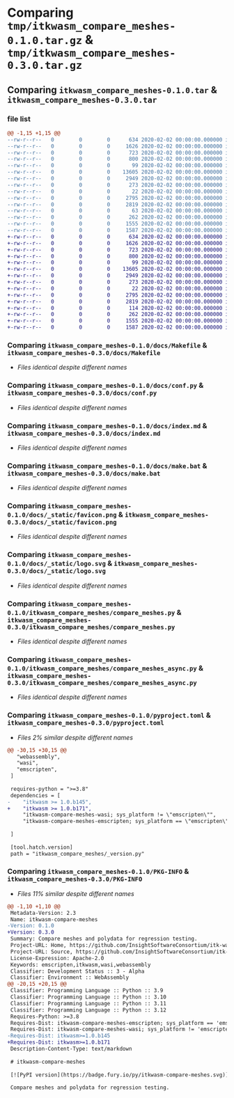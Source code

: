 # Comparing `tmp/itkwasm_compare_meshes-0.1.0.tar.gz` & `tmp/itkwasm_compare_meshes-0.3.0.tar.gz`

## Comparing `itkwasm_compare_meshes-0.1.0.tar` & `itkwasm_compare_meshes-0.3.0.tar`

### file list

```diff
@@ -1,15 +1,15 @@
--rw-r--r--   0        0        0      634 2020-02-02 00:00:00.000000 itkwasm_compare_meshes-0.1.0/docs/Makefile
--rw-r--r--   0        0        0     1626 2020-02-02 00:00:00.000000 itkwasm_compare_meshes-0.1.0/docs/conf.py
--rw-r--r--   0        0        0      723 2020-02-02 00:00:00.000000 itkwasm_compare_meshes-0.1.0/docs/index.md
--rw-r--r--   0        0        0      800 2020-02-02 00:00:00.000000 itkwasm_compare_meshes-0.1.0/docs/make.bat
--rw-r--r--   0        0        0       99 2020-02-02 00:00:00.000000 itkwasm_compare_meshes-0.1.0/docs/requirements.txt
--rw-r--r--   0        0        0    13605 2020-02-02 00:00:00.000000 itkwasm_compare_meshes-0.1.0/docs/_static/favicon.png
--rw-r--r--   0        0        0     2949 2020-02-02 00:00:00.000000 itkwasm_compare_meshes-0.1.0/docs/_static/logo.svg
--rw-r--r--   0        0        0      273 2020-02-02 00:00:00.000000 itkwasm_compare_meshes-0.1.0/itkwasm_compare_meshes/__init__.py
--rw-r--r--   0        0        0       22 2020-02-02 00:00:00.000000 itkwasm_compare_meshes-0.1.0/itkwasm_compare_meshes/_version.py
--rw-r--r--   0        0        0     2795 2020-02-02 00:00:00.000000 itkwasm_compare_meshes-0.1.0/itkwasm_compare_meshes/compare_meshes.py
--rw-r--r--   0        0        0     2819 2020-02-02 00:00:00.000000 itkwasm_compare_meshes-0.1.0/itkwasm_compare_meshes/compare_meshes_async.py
--rw-r--r--   0        0        0       63 2020-02-02 00:00:00.000000 itkwasm_compare_meshes-0.1.0/.gitignore
--rw-r--r--   0        0        0      262 2020-02-02 00:00:00.000000 itkwasm_compare_meshes-0.1.0/README.md
--rw-r--r--   0        0        0     1555 2020-02-02 00:00:00.000000 itkwasm_compare_meshes-0.1.0/pyproject.toml
--rw-r--r--   0        0        0     1587 2020-02-02 00:00:00.000000 itkwasm_compare_meshes-0.1.0/PKG-INFO
+-rw-r--r--   0        0        0      634 2020-02-02 00:00:00.000000 itkwasm_compare_meshes-0.3.0/docs/Makefile
+-rw-r--r--   0        0        0     1626 2020-02-02 00:00:00.000000 itkwasm_compare_meshes-0.3.0/docs/conf.py
+-rw-r--r--   0        0        0      723 2020-02-02 00:00:00.000000 itkwasm_compare_meshes-0.3.0/docs/index.md
+-rw-r--r--   0        0        0      800 2020-02-02 00:00:00.000000 itkwasm_compare_meshes-0.3.0/docs/make.bat
+-rw-r--r--   0        0        0       99 2020-02-02 00:00:00.000000 itkwasm_compare_meshes-0.3.0/docs/requirements.txt
+-rw-r--r--   0        0        0    13605 2020-02-02 00:00:00.000000 itkwasm_compare_meshes-0.3.0/docs/_static/favicon.png
+-rw-r--r--   0        0        0     2949 2020-02-02 00:00:00.000000 itkwasm_compare_meshes-0.3.0/docs/_static/logo.svg
+-rw-r--r--   0        0        0      273 2020-02-02 00:00:00.000000 itkwasm_compare_meshes-0.3.0/itkwasm_compare_meshes/__init__.py
+-rw-r--r--   0        0        0       22 2020-02-02 00:00:00.000000 itkwasm_compare_meshes-0.3.0/itkwasm_compare_meshes/_version.py
+-rw-r--r--   0        0        0     2795 2020-02-02 00:00:00.000000 itkwasm_compare_meshes-0.3.0/itkwasm_compare_meshes/compare_meshes.py
+-rw-r--r--   0        0        0     2819 2020-02-02 00:00:00.000000 itkwasm_compare_meshes-0.3.0/itkwasm_compare_meshes/compare_meshes_async.py
+-rw-r--r--   0        0        0      114 2020-02-02 00:00:00.000000 itkwasm_compare_meshes-0.3.0/.gitignore
+-rw-r--r--   0        0        0      262 2020-02-02 00:00:00.000000 itkwasm_compare_meshes-0.3.0/README.md
+-rw-r--r--   0        0        0     1555 2020-02-02 00:00:00.000000 itkwasm_compare_meshes-0.3.0/pyproject.toml
+-rw-r--r--   0        0        0     1587 2020-02-02 00:00:00.000000 itkwasm_compare_meshes-0.3.0/PKG-INFO
```

### Comparing `itkwasm_compare_meshes-0.1.0/docs/Makefile` & `itkwasm_compare_meshes-0.3.0/docs/Makefile`

 * *Files identical despite different names*

### Comparing `itkwasm_compare_meshes-0.1.0/docs/conf.py` & `itkwasm_compare_meshes-0.3.0/docs/conf.py`

 * *Files identical despite different names*

### Comparing `itkwasm_compare_meshes-0.1.0/docs/index.md` & `itkwasm_compare_meshes-0.3.0/docs/index.md`

 * *Files identical despite different names*

### Comparing `itkwasm_compare_meshes-0.1.0/docs/make.bat` & `itkwasm_compare_meshes-0.3.0/docs/make.bat`

 * *Files identical despite different names*

### Comparing `itkwasm_compare_meshes-0.1.0/docs/_static/favicon.png` & `itkwasm_compare_meshes-0.3.0/docs/_static/favicon.png`

 * *Files identical despite different names*

### Comparing `itkwasm_compare_meshes-0.1.0/docs/_static/logo.svg` & `itkwasm_compare_meshes-0.3.0/docs/_static/logo.svg`

 * *Files identical despite different names*

### Comparing `itkwasm_compare_meshes-0.1.0/itkwasm_compare_meshes/compare_meshes.py` & `itkwasm_compare_meshes-0.3.0/itkwasm_compare_meshes/compare_meshes.py`

 * *Files identical despite different names*

### Comparing `itkwasm_compare_meshes-0.1.0/itkwasm_compare_meshes/compare_meshes_async.py` & `itkwasm_compare_meshes-0.3.0/itkwasm_compare_meshes/compare_meshes_async.py`

 * *Files identical despite different names*

### Comparing `itkwasm_compare_meshes-0.1.0/pyproject.toml` & `itkwasm_compare_meshes-0.3.0/pyproject.toml`

 * *Files 2% similar despite different names*

```diff
@@ -30,15 +30,15 @@
   "webassembly",
   "wasi",
   "emscripten",
 ]
 
 requires-python = ">=3.8"
 dependencies = [
-    "itkwasm >= 1.0.b145",
+    "itkwasm >= 1.0.b171",
     "itkwasm-compare-meshes-wasi; sys_platform != \"emscripten\"",
     "itkwasm-compare-meshes-emscripten; sys_platform == \"emscripten\"",
 
 ]
 
 [tool.hatch.version]
 path = "itkwasm_compare_meshes/_version.py"
```

### Comparing `itkwasm_compare_meshes-0.1.0/PKG-INFO` & `itkwasm_compare_meshes-0.3.0/PKG-INFO`

 * *Files 11% similar despite different names*

```diff
@@ -1,10 +1,10 @@
 Metadata-Version: 2.3
 Name: itkwasm-compare-meshes
-Version: 0.1.0
+Version: 0.3.0
 Summary: Compare meshes and polydata for regression testing.
 Project-URL: Home, https://github.com/InsightSoftwareConsortium/itk-wasm
 Project-URL: Source, https://github.com/InsightSoftwareConsortium/itk-wasm
 License-Expression: Apache-2.0
 Keywords: emscripten,itkwasm,wasi,webassembly
 Classifier: Development Status :: 3 - Alpha
 Classifier: Environment :: WebAssembly
@@ -20,15 +20,15 @@
 Classifier: Programming Language :: Python :: 3.9
 Classifier: Programming Language :: Python :: 3.10
 Classifier: Programming Language :: Python :: 3.11
 Classifier: Programming Language :: Python :: 3.12
 Requires-Python: >=3.8
 Requires-Dist: itkwasm-compare-meshes-emscripten; sys_platform == 'emscripten'
 Requires-Dist: itkwasm-compare-meshes-wasi; sys_platform != 'emscripten'
-Requires-Dist: itkwasm>=1.0.b145
+Requires-Dist: itkwasm>=1.0.b171
 Description-Content-Type: text/markdown
 
 # itkwasm-compare-meshes
 
 [![PyPI version](https://badge.fury.io/py/itkwasm-compare-meshes.svg)](https://badge.fury.io/py/itkwasm-compare-meshes)
 
 Compare meshes and polydata for regression testing.
```

